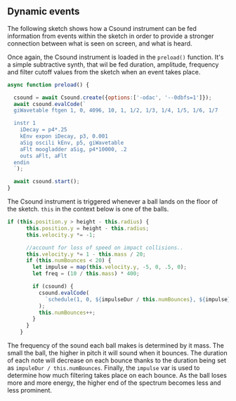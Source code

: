 
## Dynamic events

The following sketch shows how a Csound instrument can be fed information from events within the sketch in order to provide a stronger connection between what is seen on screen, and what is heard.  

[](/dynamic_events/index.html ':include :type=iframe width=800px height=400px frameBorder=0 scrolling="no"')

Once again, the Csound instrument is loaded in the `preload()` function. It's a simple subtractive synth, that wil be fed duration, amplitude, frequency and filter cutoff values from the sketch when an event takes place. 

```js
async function preload() {

  csound = await Csound.create({options:['-odac', '--0dbfs=1']});
  await csound.evalCode(`
  giWavetable ftgen 1, 0, 4096, 10, 1, 1/2, 1/3, 1/4, 1/5, 1/6, 1/7 

  instr 1
    iDecay = p4*.25
    kEnv expon iDecay, p3, 0.001
    aSig oscili kEnv, p5, giWavetable
    aFlt moogladder aSig, p4*10000, .2
    outs aFlt, aFlt
  endin
  `);

  await csound.start();
}
```

The Csound instrument is triggered whenever a ball lands on the floor of the sketch. `this` in the context below is one of the balls.  

```js
if (this.position.y > height - this.radius) {
      this.position.y = height - this.radius;
      this.velocity.y *= -1;

      //account for loss of speed on impact collisions..
      this.velocity.y *= 1 - this.mass / 20;
      if (this.numBounces < 20) {
        let impulse = map(this.velocity.y, -5, 0, .5, 0);
        let freq = (10 / this.mass) * 400;

        if (csound) {
          csound.evalCode(
            `schedule(1, 0, ${impulseDur / this.numBounces}, ${impulse}, ${freq})`
          );
          this.numBounces++;
        }
      }
    }
```

The frequency of the sound each ball makes is determined by it mass. The small the ball, the higher in pitch it will sound when it bounces. The duration of each note will decrease on each bounce thanks to the duration being set as `impuleDur / this.numBounces`. Finally, the `impulse` var is used to determine how much filtering takes place on each bounce. As the ball loses more and more energy, the higher end of the spectrum becomes less and less prominent. 